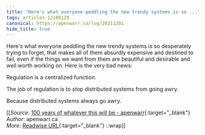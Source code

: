 ```yaml
---
title: "Here's what everyone peddling the new trendy systems is so ..."
tags: articles-12188120
canonical: https://apenwarr.ca/log/20211201
hide_title: true
---
```


Here's what everyone peddling the new trendy systems is so desperately trying to forget, that makes all of them absurdly expensive and destined to fail, even if the things we want from them are beautiful and desirable and well worth working on. Here is the very bad news:

Regulation is a centralized function.

The job of regulation is to stop distributed systems from going awry.

Because distributed systems always go awry.


[[_Source_: [100 years of whatever this will be - apenwarr](https://apenwarr.ca/log/20211201){:target="_blank"}<br>
_Author_: apenwarr.ca<br>
_More_: [Readwise URL](https://readwise.io/open/256466496){:target="_blank"}
::wrap]]